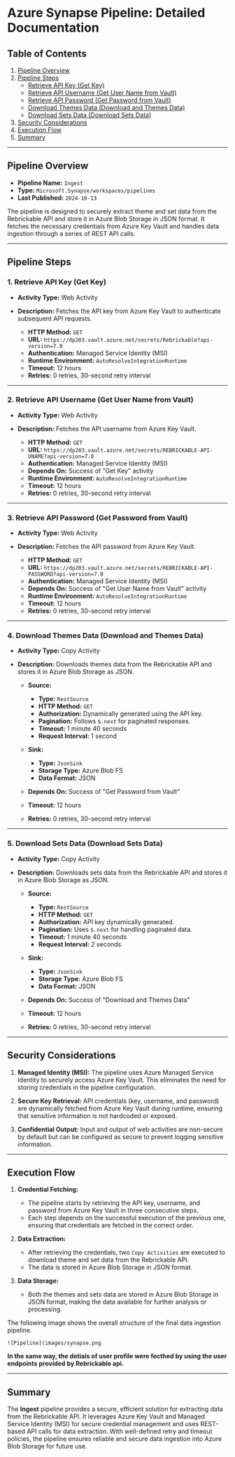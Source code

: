# Azure Synapse Pipeline: Detailed Documentation

## Table of Contents
1. [Pipeline Overview](#pipeline-overview)
2. [Pipeline Steps](#pipeline-steps)
   - [Retrieve API Key (Get Key)](#1-retrieve-api-key-get-key)
   - [Retrieve API Username (Get User Name from Vault)](#2-retrieve-api-username-get-user-name-from-vault)
   - [Retrieve API Password (Get Password from Vault)](#3-retrieve-api-password-get-password-from-vault)
   - [Download Themes Data (Download and Themes Data)](#4-download-themes-data-download-and-themes-data)
   - [Download Sets Data (Download Sets Data)](#5-download-sets-data-download-sets-data)
3. [Security Considerations](#security-considerations)
4. [Execution Flow](#execution-flow)
5. [Summary](#summary)

---

## Pipeline Overview

- **Pipeline Name:** `Ingest`
- **Type:** `Microsoft.Synapse/workspaces/pipelines`
- **Last Published:** `2024-10-13`

The pipeline is designed to securely extract theme and set data from the Rebrickable API and store it in Azure Blob Storage in JSON format. It fetches the necessary credentials from Azure Key Vault and handles data ingestion through a series of REST API calls.

---

## Pipeline Steps

### 1. Retrieve API Key (Get Key)

- **Activity Type:** Web Activity
- **Description:** Fetches the API key from Azure Key Vault to authenticate subsequent API requests.
  
  - **HTTP Method:** `GET`
  - **URL:** `https://dp203.vault.azure.net/secrets/Rebrickable?api-version=7.0`
  - **Authentication:** Managed Service Identity (MSI)
  - **Runtime Environment:** `AutoResolveIntegrationRuntime`
  - **Timeout:** 12 hours
  - **Retries:** 0 retries, 30-second retry interval

---

### 2. Retrieve API Username (Get User Name from Vault)

- **Activity Type:** Web Activity
- **Description:** Fetches the API username from Azure Key Vault.

  - **HTTP Method:** `GET`
  - **URL:** `https://dp203.vault.azure.net/secrets/REBRICKABLE-API-UNAME?api-version=7.0`
  - **Authentication:** Managed Service Identity (MSI)
  - **Depends On:** Success of "Get Key" activity
  - **Runtime Environment:** `AutoResolveIntegrationRuntime`
  - **Timeout:** 12 hours
  - **Retries:** 0 retries, 30-second retry interval

---

### 3. Retrieve API Password (Get Password from Vault)

- **Activity Type:** Web Activity
- **Description:** Fetches the API password from Azure Key Vault.

  - **HTTP Method:** `GET`
  - **URL:** `https://dp203.vault.azure.net/secrets/REBRICKABLE-API-PASSWORD?api-version=7.0`
  - **Authentication:** Managed Service Identity (MSI)
  - **Depends On:** Success of "Get User Name from Vault" activity
  - **Runtime Environment:** `AutoResolveIntegrationRuntime`
  - **Timeout:** 12 hours
  - **Retries:** 0 retries, 30-second retry interval

---

### 4. Download Themes Data (Download and Themes Data)

- **Activity Type:** Copy Activity
- **Description:** Downloads themes data from the Rebrickable API and stores it in Azure Blob Storage as JSON.

  - **Source:**
    - **Type:** `RestSource`
    - **HTTP Method:** `GET`
    - **Authorization:** Dynamically generated using the API key.
    - **Pagination:** Follows `$.next` for paginated responses.
    - **Timeout:** 1 minute 40 seconds
    - **Request Interval:** 1 second
  
  - **Sink:**
    - **Type:** `JsonSink`
    - **Storage Type:** Azure Blob FS
    - **Data Format:** JSON

  - **Depends On:** Success of "Get Password from Vault"
  - **Timeout:** 12 hours
  - **Retries:** 0 retries, 30-second retry interval

---

### 5. Download Sets Data (Download Sets Data)

- **Activity Type:** Copy Activity
- **Description:** Downloads sets data from the Rebrickable API and stores it in Azure Blob Storage as JSON.

  - **Source:**
    - **Type:** `RestSource`
    - **HTTP Method:** `GET`
    - **Authorization:** API key dynamically generated.
    - **Pagination:** Uses `$.next` for handling paginated data.
    - **Timeout:** 1 minute 40 seconds
    - **Request Interval:** 2 seconds
  
  - **Sink:**
    - **Type:** `JsonSink`
    - **Storage Type:** Azure Blob FS
    - **Data Format:** JSON

  - **Depends On:** Success of "Download and Themes Data"
  - **Timeout:** 12 hours
  - **Retries:** 0 retries, 30-second retry interval

---

## Security Considerations

1. **Managed Identity (MSI):** The pipeline uses Azure Managed Service Identity to securely access Azure Key Vault. This eliminates the need for storing credentials in the pipeline configuration.
   
2. **Secure Key Retrieval:** API credentials (key, username, and password) are dynamically fetched from Azure Key Vault during runtime, ensuring that sensitive information is not hardcoded or exposed.

3. **Confidential Output:** Input and output of web activities are non-secure by default but can be configured as secure to prevent logging sensitive information.

---

## Execution Flow

1. **Credential Fetching:** 
   - The pipeline starts by retrieving the API key, username, and password from Azure Key Vault in three consecutive steps.
   - Each step depends on the successful execution of the previous one, ensuring that credentials are fetched in the correct order.

2. **Data Extraction:**
   - After retrieving the credentials, two `Copy Activities` are executed to download theme and set data from the Rebrickable API.
   - The data is stored in Azure Blob Storage in JSON format.

3. **Data Storage:**
   - Both the themes and sets data are stored in Azure Blob Storage in JSON format, making the data available for further analysis or processing.

The following image shows the overall structure of the final data ingestion pipeline.
  
    ![Pipeline](images/synapse.png

**In the same way, the detials of user profile were fecthed by using the user endpoints provided by Rebrickable api.**

---

## Summary

The **Ingest** pipeline provides a secure, efficient solution for extracting data from the Rebrickable API. It leverages Azure Key Vault and Managed Service Identity (MSI) for secure credential management and uses REST-based API calls for data extraction. With well-defined retry and timeout policies, the pipeline ensures reliable and secure data ingestion into Azure Blob Storage for future use.
